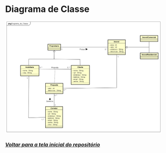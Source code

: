 # Diagrama de Classe

![](./Diagrama_de_Classe.png)

### _[Voltar para a tela inicial do repositório](https://github.com/Sergiorezende22/QuickSell)_